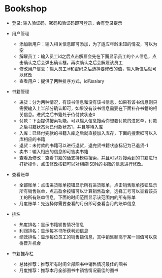 # Bookshop

- 登录:
输入验证码，密码和验证码即可登录，会有登录提示
- 用户管理
	- 添加新用户：输入相关信息即可添加，为了适应年龄未知的情况，可以为空
	- 解雇员工：输入员工id之后点击解雇会先在下面显示员工的个人信息，点击确认之后会弹出确认框，再次确认之后会解雇该员工
	- 修改用户信息：输入员工id和密码之后选择要修改的值，输入新值后就可以修改
	- 查看用户：提供了两种排序方式，id和salary
- 书籍管理
	- 进货：分为两种情况，有该书信息和没有该书信息，如果有该书信息则只需要输入上半部分确认即可，如果没有该书信息需要在下面补齐书籍的相关信息。进货之后书籍处于待付款状态0
	- 付款：下面提供搜索功能，可以输入信息搜索你想要付款的进货单，付款之后书籍状态为已付款状态1，并且等待入库
	- 入库：已经付完款的书籍入库之后就直接加入库存，下面的搜索框可以入库相应的书籍
	- 退货：未付款的书籍可以进行退货，退完货书籍状态标记为已退货-1
	- 卖书：输入相应的信息即可售卖书籍
	- 查看及修改：查看书籍的话支持模糊搜索，并且可以对搜索到的书籍进行打折操作，点击修改按钮可以对相应ISBN的书籍的信息进行修改。
	
- 查看账单
	- 全部账单：点击进货账单按钮显示所有进货账单，点击销售账单按钮显示所有销售账单，点击盈余按钮可以计算销售盈余，选择工号可以查看该员工的所有账单信息，下面的时间范围显示该范围内的所有账单
	- 月度账单：先选择你需要查看的月份即可查看当月的账单信息
- 排名
	- 热度排名：显示书籍销售情况信息
	- 利润排名：显示每本书所获利润信息
	- 绩效排名：显示每位员工的销售额信息，其中销售额高于某一阈值可以获得晋升机会
- 书籍推荐栏
	- 总体推荐：推荐所有时间全部图书中销售情况最佳的图书
	- 月度推荐：推荐本月全部图书中销售情况最佳的图书
 
